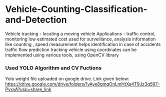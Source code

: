 # Vehicle-Counting-Classification-and-Detection
Vehicle tracking - locating a moving vehicle 
Applications - traffic control, monitoring
low estimated cost
used for surveillance, analysis
information like counting , speed measurement
helps identification in case of accidents 
traffic flow prediction
tracking vehicle using coordinates
can be implemented using various tools, using OpenCV library

### Used YOLO Algorithm and CV Fuctions

Yolo weight file uploaded on google drive. Link given below:
https://drive.google.com/drive/folders/1vAye8gmqOnLmHtXa4T9Jz3q567-PyxvA?usp=share_link
